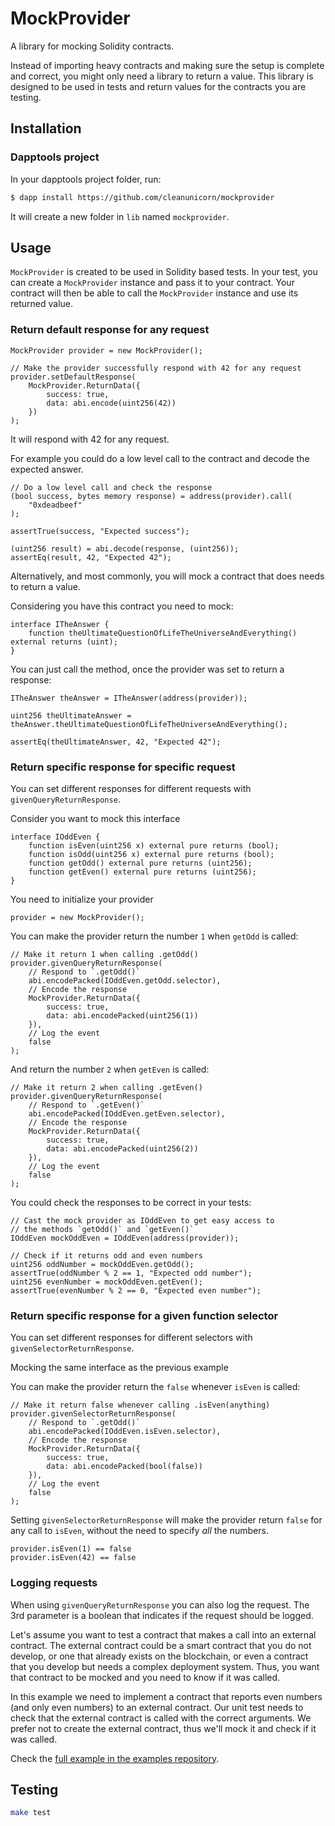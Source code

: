 # MockProvider

A library for mocking Solidity contracts.

Instead of importing heavy contracts and making sure the setup is complete and correct, you might only need a library to return a value. This library is designed to be used in tests and return values for the contracts you are testing.



## Installation

### Dapptools project

In your dapptools project folder, run:

```sh
$ dapp install https://github.com/cleanunicorn/mockprovider
```

It will create a new folder in `lib` named `mockprovider`.


## Usage

`MockProvider` is created to be used in Solidity based tests. In your test, you can create a `MockProvider` instance and pass it to your contract. Your contract will then be able to call the `MockProvider` instance and use its returned value.

### Return default response for any request

```solidity
MockProvider provider = new MockProvider();

// Make the provider successfully respond with 42 for any request
provider.setDefaultResponse(
    MockProvider.ReturnData({
        success: true,
        data: abi.encode(uint256(42))
    })
);
```

It will respond with 42 for any request.

For example you could do a low level call to the contract and decode the expected answer.

```solidity
// Do a low level call and check the response
(bool success, bytes memory response) = address(provider).call(
    "0xdeadbeef"
);

assertTrue(success, "Expected success");

(uint256 result) = abi.decode(response, (uint256));
assertEq(result, 42, "Expected 42");
```

Alternatively, and most commonly, you will mock a contract that does needs to return a value.

Considering you have this contract you need to mock:

```solidity
interface ITheAnswer {
    function theUltimateQuestionOfLifeTheUniverseAndEverything() external returns (uint);
}
```

You can just call the method, once the provider was set to return a response:

```solidity
ITheAnswer theAnswer = ITheAnswer(address(provider));

uint256 theUltimateAnswer = theAnswer.theUltimateQuestionOfLifeTheUniverseAndEverything();

assertEq(theUltimateAnswer, 42, "Expected 42");
```

### Return specific response for specific request

You can set different responses for different requests with `givenQueryReturnResponse`.

Consider you want to mock this interface

```solidity
interface IOddEven {
    function isEven(uint256 x) external pure returns (bool);
    function isOdd(uint256 x) external pure returns (bool);
    function getOdd() external pure returns (uint256);
    function getEven() external pure returns (uint256);
}
```

You need to initialize your provider

```solidity
provider = new MockProvider();
```

You can make the provider return the number `1` when `getOdd` is called:

```solidity
// Make it return 1 when calling .getOdd()
provider.givenQueryReturnResponse(
    // Respond to `.getOdd()`
    abi.encodePacked(IOddEven.getOdd.selector),
    // Encode the response
    MockProvider.ReturnData({
        success: true,
        data: abi.encodePacked(uint256(1))
    }),
    // Log the event
    false
);
```

And return the number `2` when `getEven` is called:

```solidity
// Make it return 2 when calling .getEven()
provider.givenQueryReturnResponse(
    // Respond to `.getEven()`
    abi.encodePacked(IOddEven.getEven.selector),
    // Encode the response
    MockProvider.ReturnData({
        success: true,
        data: abi.encodePacked(uint256(2))
    }),
    // Log the event
    false
);
```

You could check the responses to be correct in your tests:

```solidity
// Cast the mock provider as IOddEven to get easy access to
// the methods `getOdd()` and `getEven()`
IOddEven mockOddEven = IOddEven(address(provider));

// Check if it returns odd and even numbers
uint256 oddNumber = mockOddEven.getOdd();
assertTrue(oddNumber % 2 == 1, "Expected odd number");
uint256 evenNumber = mockOddEven.getEven();
assertTrue(evenNumber % 2 == 0, "Expected even number");
```

### Return specific response for a given function selector

You can set different responses for different selectors with `givenSelectorReturnResponse`.

Mocking the same interface as the previous example

You can make the provider return the `false` whenever `isEven` is called:

```solidity
// Make it return false whenever calling .isEven(anything)
provider.givenSelectorReturnResponse(
    // Respond to `.getOdd()`
    abi.encodePacked(IOddEven.isEven.selector),
    // Encode the response
    MockProvider.ReturnData({
        success: true,
        data: abi.encodePacked(bool(false))
    }),
    // Log the event
    false
);
```

Setting `givenSelectorReturnResponse` will make the provider return `false` for any call to `isEven`, without the need to specify *all* the numbers.

```solidity
provider.isEven(1) == false
provider.isEven(42) == false
```

### Logging requests

When using `givenQueryReturnResponse` you can also log the request. The 3rd parameter is a boolean that indicates if the request should be logged.

Let's assume you want to test a contract that makes a call into an external contract. The external contract could be a smart contract that you do not develop, or one that already exists on the blockchain, or even a contract that you develop but needs a complex deployment system. Thus, you want that contract to be mocked and you need to know if it was called.

In this example we need to implement a contract that reports even numbers (and only even numbers) to an external contract. Our unit test needs to check that the external contract is called with the correct arguments. We prefer not to create the external contract, thus we'll mock it and check if it was called.

Check the [full example in the examples repository](https://github.com/cleanunicorn/mockprovider-examples/blob/e051cdb1e1eef4bdb1bb64d8ea1a5958b3a76869/src/reportNumber/ReportNumber.t.sol#L30-L58).

## Testing

```sh
make test
```
